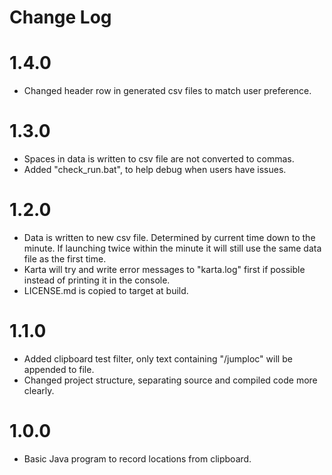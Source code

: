 # Change Log

# 1.4.0
- Changed header row in generated csv files to match user preference.

# 1.3.0
- Spaces in data is written to csv file are not converted to commas.
- Added "check_run.bat", to help debug when users have issues.

# 1.2.0
- Data is written to new csv file. Determined by current time down to the minute. If launching twice within the minute it will still use the same data file as the first time.
- Karta will try and write error messages to "karta.log" first if possible instead of printing it in the console.
- LICENSE.md is copied to target at build.

# 1.1.0
- Added clipboard test filter, only text containing "/jumploc" will be appended to file.
- Changed project structure, separating source and compiled code more clearly.

# 1.0.0
- Basic Java program to record locations from clipboard. 